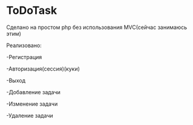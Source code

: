 # ToDoTask
Сделано на простом php без использования MVC(сейчас занимаюсь этим)

Реализовано: 

-Регистрация

-Авторизация(сессия)(куки)

-Выход

-Добавление задачи

-Изменение задачи

-Удаление задачи


